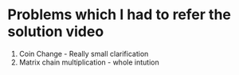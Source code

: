 # Problems which I had to refer the solution video 

1. Coin Change - Really small clarification
2. Matrix chain multiplication - whole intution
